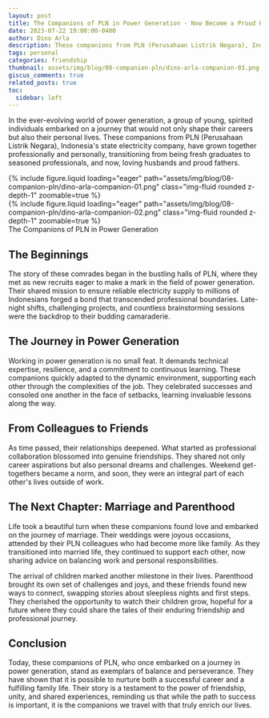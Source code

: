 ```yaml
---
layout: post
title: The Companions of PLN in Power Generation - Now Become a Proud Husbands and Fatherman
date: 2023-07-22 19:00:00-0400
author: Dino Arla
description: These companions from PLN (Perusahaan Listrik Negara), Indonesia's state electricity company, have grown together professionally and personally, transitioning from being fresh graduates to seasoned professionals, and now, loving husbands and proud fathers.
tags: personal
categories: friendship
thumbnail: assets/img/blog/08-companion-pln/dino-arla-companion-03.png
giscus_comments: true
related_posts: true
toc:
  sidebar: left
---
```


In the ever-evolving world of power generation, a group of young, spirited individuals embarked on a journey that would not only shape their careers but also their personal lives. These companions from PLN (Perusahaan Listrik Negara), Indonesia's state electricity company, have grown together professionally and personally, transitioning from being fresh graduates to seasoned professionals, and now, loving husbands and proud fathers.

<div class="row mt-3">
    <div class="col-sm mt-3 mt-md-0">
        {% include figure.liquid loading="eager" path="assets/img/blog/08-companion-pln/dino-arla-companion-01.png" class="img-fluid rounded z-depth-1" zoomable=true %}
    </div>
    <div class="col-sm mt-3 mt-md-0">
        {% include figure.liquid loading="eager" path="assets/img/blog/08-companion-pln/dino-arla-companion-02.png" class="img-fluid rounded z-depth-1" zoomable=true %}
    </div>
</div>
<div class="caption">
    The Companions of PLN in Power Generation
</div>

## The Beginnings

The story of these comrades began in the bustling halls of PLN, where they met as new recruits eager to make a mark in the field of power generation. Their shared mission to ensure reliable electricity supply to millions of Indonesians forged a bond that transcended professional boundaries. Late-night shifts, challenging projects, and countless brainstorming sessions were the backdrop to their budding camaraderie.

## The Journey in Power Generation

Working in power generation is no small feat. It demands technical expertise, resilience, and a commitment to continuous learning. These companions quickly adapted to the dynamic environment, supporting each other through the complexities of the job. They celebrated successes and consoled one another in the face of setbacks, learning invaluable lessons along the way.

## From Colleagues to Friends

As time passed, their relationships deepened. What started as professional collaboration blossomed into genuine friendships. They shared not only career aspirations but also personal dreams and challenges. Weekend get-togethers became a norm, and soon, they were an integral part of each other's lives outside of work.

## The Next Chapter: Marriage and Parenthood

Life took a beautiful turn when these companions found love and embarked on the journey of marriage. Their weddings were joyous occasions, attended by their PLN colleagues who had become more like family. As they transitioned into married life, they continued to support each other, now sharing advice on balancing work and personal responsibilities.

The arrival of children marked another milestone in their lives. Parenthood brought its own set of challenges and joys, and these friends found new ways to connect, swapping stories about sleepless nights and first steps. They cherished the opportunity to watch their children grow, hopeful for a future where they could share the tales of their enduring friendship and professional journey.

## Conclusion

Today, these companions of PLN, who once embarked on a journey in power generation, stand as exemplars of balance and perseverance. They have shown that it is possible to nurture both a successful career and a fulfilling family life. Their story is a testament to the power of friendship, unity, and shared experiences, reminding us that while the path to success is important, it is the companions we travel with that truly enrich our lives.